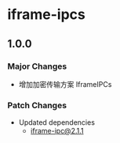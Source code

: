 # iframe-ipcs

## 1.0.0

### Major Changes

- 增加加密传输方案 IframeIPCs

### Patch Changes

- Updated dependencies
  - iframe-ipc@2.1.1
